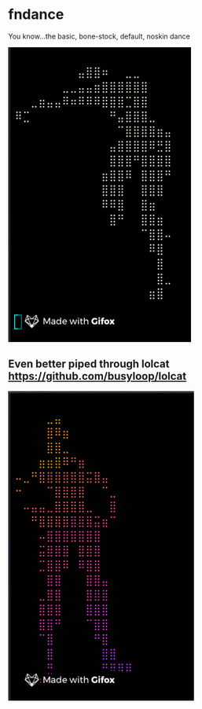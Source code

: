 # fndance
You know...the basic, bone-stock, default, noskin dance

![Alt Text](static/dance.gif) 


## Even better piped through lolcat https://github.com/busyloop/lolcat
![Alt Text](static/dance_lolcat.gif)

